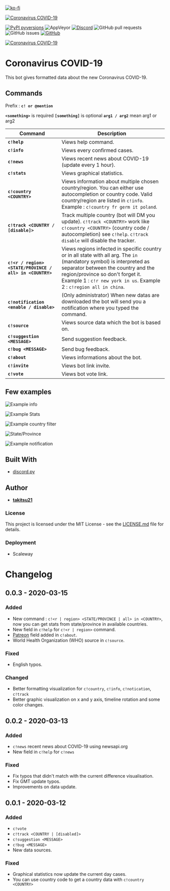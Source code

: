 [![ko-fi](https://www.ko-fi.com/img/githubbutton_sm.svg)](https://ko-fi.com/U7U1RSV5)

<a href="https://top.gg/bot/682946560417333283" >
  <img src="https://top.gg/api/widget/status/682946560417333283.svg" alt="Coronavirus COVID-19" />
</a>

[![PyPI pyversions](https://img.shields.io/badge/python-3.8-blue)](https://www.python.org/)  ![AppVeyor](https://img.shields.io/appveyor/ci/takitsu21/WarframeTrader) [![Discord](https://img.shields.io/discord/556268083681951759?color=blue&label=discord)](http://discord.gg/wTxbQYb) ![GitHub pull requests](https://img.shields.io/github/issues-pr/takitsu21/covid-19-tracker) ![GitHub issues](https://img.shields.io/github/issues/takitsu21/covid-19-tracker) [![GitHub](https://img.shields.io/github/license/takitsu21/covid-19-tracker)](LICENCE)
<p align="left"><a href="https://discordbots.org/bot/682946560417333283" >
  <img src="https://top.gg/api/widget/682946560417333283.svg?usernamecolor=FFFFFF&topcolor=000000" alt="Coronavirus COVID-19" />
</a></p>

# Coronavirus COVID-19

This bot gives formatted data about the new Coronavirus COVID-19.

## Commands

Prefix : **`c! or @mention`**

**`<something>`** is required
**`[something]`** is optional
**`arg1 / arg2`** mean arg1 or arg2

| Command | Description |
| ------- | ----------- |
| **`c!help`** | Views help command. |
| **`c!info`** | Views every confirmed cases. |
| **`c!news`** | Views recent news about COVID-19 (update every 1 hour). |
| **`c!stats`** | Views graphical statistics. |
| **`c!country <COUNTRY>`** | Views information about multiple chosen country/region. You can either use autocompletion or country code. Valid country/region are listed in `c!info`. Example : `c!country fr germ it poland`. |
| **`c!track <COUNTRY / [disable]>`** | Track multiple country (bot will DM you update). `c!track <COUNTRY>` work like `c!country <COUNTRY>` (country code / autocompletion) see `c!help`. `c!track disable` will disable the tracker. |
| **`c!<r / region> <STATE/PROVINCE / all> in <COUNTRY>`** | Views regions infected in specific country or in all state with all arg. The `in` (mandatory symbol) is interpreted as separator between the country and the region/province so don't forget it. Example 1 : `c!r new york in us`. Example 2 : `c!region all in china`. |
| **`c!notification <enable / disable>`** | (Only administrator) When new datas are downloaded the bot will send you a notification where you typed the command. |
| **`c!source`** | Views source data which the bot is based on. |
| **`c!suggestion <MESSAGE>`** | Send suggestion feedback. |
| **`c!bug <MESSAGE>`** | Send bug feedback. |
| **`c!about`** | Views informations about the bot. |
| **`c!invite`** | Views bot link invite. |
| **`c!vote`** | Views bot vote link. |

## Few examples

![Example info](https://i.imgur.com/tI4DslS.png)

![Example Stats](https://i.imgur.com/s2IQlwI.png)

![Example country filter](https://i.imgur.com/19xhCLZ.png)

![State/Province](https://i.imgur.com/FUkXgNq.png)

![Example notification](https://i.imgur.com/AhU5yKJ.png)



## Built With

* [discord.py]

## Author

* [**takitsu21**]

### License

This project is licensed under the MIT License - see the [LICENSE.md] file for details.

### Deployment

* Scaleway

# Changelog

## 0.0.3 - 2020-03-15

### Added

- New command : `c!<r | region> <STATE/PROVINCE | all> in <COUNTRY>`,
  now you can get stats from state/province in available countries.
- New field in `c!help` for `c!<r | region>` command.
- [Patreon] field added in `c!about`.
- World Health Organization (WHO) source in `c!source`.

### Fixed

- English typos.

### Changed

- Better formatting visualization for `c!country`, `c!info`, `c!notication`, `c!track`
- Better graphic visualization on x and y axis, timeline rotation and some color changes.

## 0.0.2 - 2020-03-13

### Added

- `c!news` recent news about COVID-19 using newsapi.org
- New field in `c!help` for `c!news`

### Fixed

- Fix typos that didn't match with the current difference visualisation.
- Fix GMT update typos.
- Improvements on data update.

## 0.0.1 - 2020-03-12

### Added

- `c!vote`
- `c!track <COUNTRY | [disabled]>`
- `c!suggestion <MESSAGE>`
- `c!bug <MESSAGE>`
- New data sources.

### Fixed

- Graphical statistics now update the current day cases.
- You can use country code to get a country data with `c!country <COUNTRY>`

[Patreon]: https://www.patreon.com/takitsu
[Changelog]: CHANGELOG
[discord.py]: https://discordpy.readthedocs.io/en/latest/
[**takitsu21**]: https://github.com/takitsu21/
[LICENSE.md]: LICENCE